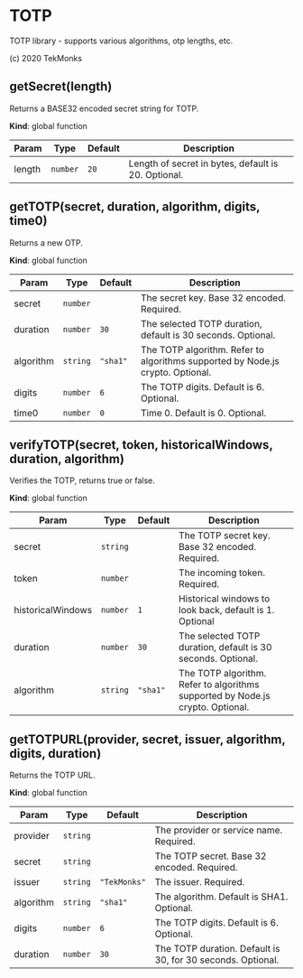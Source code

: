 # TOTP
TOTP library - supports various algorithms, otp lengths, etc.

(c) 2020 TekMonks

## getSecret(length)
Returns a BASE32 encoded secret string for TOTP.

**Kind**: global function  

| Param | Type | Default | Description |
| --- | --- | --- | --- |
| length | <code>number</code> | <code>20</code> | Length of secret in bytes, default is 20. Optional. |

## getTOTP(secret, duration, algorithm, digits, time0)
Returns a new OTP.

**Kind**: global function  

| Param | Type | Default | Description |
| --- | --- | --- | --- |
| secret | <code>number</code> |  | The secret key. Base 32 encoded. Required. |
| duration | <code>number</code> | <code>30</code> | The selected TOTP duration, default is 30 seconds. Optional. |
| algorithm | <code>string</code> | <code>&quot;sha1&quot;</code> | The TOTP algorithm. Refer to algorithms supported by Node.js crypto. Optional. |
| digits | <code>number</code> | <code>6</code> | The TOTP digits. Default is 6. Optional. |
| time0 | <code>number</code> | <code>0</code> | Time 0. Default is 0. Optional. |


## verifyTOTP(secret, token, historicalWindows, duration, algorithm)
Verifies the TOTP, returns true or false.

**Kind**: global function  

| Param | Type | Default | Description |
| --- | --- | --- | --- |
| secret | <code>string</code> |  | The TOTP secret key. Base 32 encoded. Required. |
| token | <code>number</code> |  | The incoming token. Required. |
| historicalWindows | <code>number</code> | <code>1</code> | Historical windows to look back, default is 1. Optional |
| duration | <code>number</code> | <code>30</code> | The selected TOTP duration, default is 30 seconds. Optional. |
| algorithm | <code>string</code> | <code>&quot;sha1&quot;</code> | The TOTP algorithm. Refer to algorithms supported by Node.js crypto. Optional. |


## getTOTPURL(provider, secret, issuer, algorithm, digits, duration)
Returns the TOTP URL.

**Kind**: global function  

| Param | Type | Default | Description |
| --- | --- | --- | --- |
| provider | <code>string</code> |  | The provider or service name. Required. |
| secret | <code>string</code> |  | The TOTP secret. Base 32 encoded. Required. |
| issuer | <code>string</code> | <code>&quot;TekMonks&quot;</code> | The issuer. Required. |
| algorithm | <code>string</code> | <code>&quot;sha1&quot;</code> | The algorithm. Default is SHA1. Optional. |
| digits | <code>number</code> | <code>6</code> | The TOTP digits. Default is 6. Optional. |
| duration | <code>number</code> | <code>30</code> | The TOTP duration. Default is 30, for 30 seconds. Optional. |

